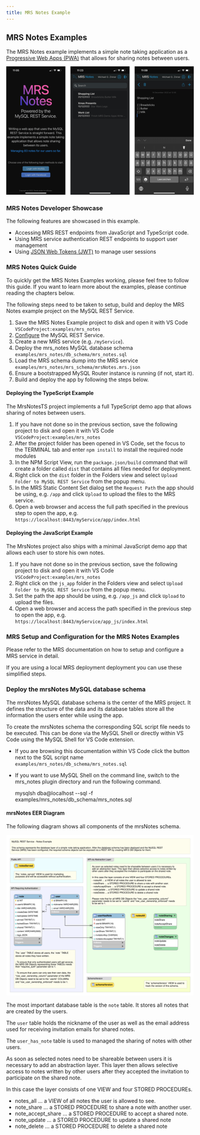 ```yaml
---
title: MRS Notes Example
---
```


<!-- Copyright (c) 2022, 2024, Oracle and/or its affiliates.

This program is free software; you can redistribute it and/or modify
it under the terms of the GNU General Public License, version 2.0,
as published by the Free Software Foundation.

This program is designed to work with certain software (including
but not limited to OpenSSL) that is licensed under separate terms, as
designated in a particular file or component or in included license
documentation.  The authors of MySQL hereby grant you an additional
permission to link the program and your derivative works with the
separately licensed software that they have either included with
the program or referenced in the documentation.

This program is distributed in the hope that it will be useful,  but
WITHOUT ANY WARRANTY; without even the implied warranty of
MERCHANTABILITY or FITNESS FOR A PARTICULAR PURPOSE.  See
the GNU General Public License, version 2.0, for more details.

You should have received a copy of the GNU General Public License
along with this program; if not, write to the Free Software Foundation, Inc.,
51 Franklin St, Fifth Floor, Boston, MA 02110-1301 USA -->

## MRS Notes Examples

The MRS Notes example implements a simple note taking application as a [Progressive Web Apps (PWA)](https://en.wikipedia.org/wiki/Progressive_web_app) that allows for sharing notes between users.

![mrsNotes App running on a Mobile](../../docs/images/mrs-notes-ss-phone.png "mrsNotes App running on a Mobile")

### MRS Notes Developer Showcase

The following features are showcased in this example.

- Accessing MRS REST endpoints from JavaScript and TypeScript code.
- Using MRS service authentication REST endpoints to support user management
- Using [JSON Web Tokens (JWT)](https://jwt.io/) to manage user sessions

### MRS Notes Quick Guide

To quickly get the MRS Notes Examples working, please feel free to follow this guide. If you want to learn more about the examples, please continue reading the chapters below.

The following steps need to be taken to setup, build and deploy the MRS Notes example project on the MySQL REST Service.

1. Save the MRS Notes Example project to disk and open it with VS Code `VSCodeProject:examples/mrs_notes`
2. [Configure](#configuring-mysql-rest-service) the MySQL REST Service.
3. Create a new MRS service (e.g. `/myService`).
4. Deploy the mrs_notes MySQL database schema `examples/mrs_notes/db_schema/mrs_notes.sql`
5. Load the MRS schema dump into the MRS service `examples/mrs_notes/mrs_schema/mrsNotes.mrs.json`
6. Ensure a bootstrapped MySQL Router instance is running (if not, start it).
7. Build and deploy the app by following the steps below.

#### Deploying the TypeScript Example

The MrsNotesTS project implements a full TypeScript demo app that allows sharing of notes between users.

1. If you have not done so in the previous section, save the following project to disk and open it with VS Code `VSCodeProject:examples/mrs_notes`
2. After the project folder has been opened in VS Code, set the focus to the TERMINAL tab and enter `npm install` to install the required node modules
3. In the NPM Script View, run the `package.json/build` command that will create a folder called `dist` that contains all files needed for deployment.
4. Right click on the `dist` folder in the Folders view and select `Upload Folder to MySQL REST Service` from the popup menu.
5. In the MRS Static Content Set dialog set the `Request Path` the app should be using, e.g. `/app` and click `Upload` to upload the files to the MRS service.
6. Open a web browser and access the full path specified in the previous step to open the app, e.g. `https://localhost:8443/myService/app/index.html`

#### Deploying the JavaScript Example

The MrsNotes project also ships with a minimal JavaScript demo app that allows each user to store his own notes.

1. If you have not done so in the previous section, save the following project to disk and open it with VS Code `VSCodeProject:examples/mrs_notes`
2. Right click on the `js_app` folder in the Folders view and select `Upload Folder to MySQL REST Service` from the popup menu.
3. Set the path the app should be using, e.g. `/app_js` and click `Upload` to upload the files.
4. Open a web browser and access the path specified in the previous step to open the app, e.g. `https://localhost:8443/myService/app_js/index.html`

### MRS Setup and Configuration for the MRS Notes Examples

Please refer to the MRS documentation on how to setup and configure a MRS service in detail.

If you are using a local MRS deployment deployment you can use these simplified steps.

### Deploy the mrsNotes MySQL database schema

The mrsNotes MySQL database schema is the center of the MRS project. It defines the structure of the data and its database tables store all the information the users enter while using the app.

To create the mrsNotes schema the corresponding SQL script file needs to be executed. This can be done via the MySQL Shell or directly within VS Code using the MySQL Shell for VS Code extension.

- If you are browsing this documentation within VS Code click the button next to the SQL script name `examples/mrs_notes/db_schema/mrs_notes.sql`
- If you want to use MySQL Shell on the command line, switch to the mrs_notes plugin directory and run the following command.

    mysqlsh dba@localhost --sql -f examples/mrs_notes/db_schema/mrs_notes.sql

#### mrsNotes EER Diagram

The following diagram shows all components of the mrsNotes schema.

![mrsNotes MySQL Database Schema](../../docs/images/examples-mrs_notes_schema.svg "mrsNotes MySQL Database Schema")

The most important database table is the `note` table. It stores all notes that are created by the users.

The `user` table holds the nickname of the user as well as the email address used for receiving invitation emails for shared notes.

The `user_has_note` table is used to managed the sharing of notes with other users.

As soon as selected notes need to be shareable between users it is necessary to add an
abstraction layer. This layer then allows selective access to notes written by other users
after they accepted the invitation to participate on the shared note.

In this case the layer consists of one VIEW and four STORED PROCEDUREs.

- notes_all … a VIEW of all notes the user is allowed to see.
- note_share … a STORED PROCEDURE to share a note with another user.
- note_accept_share … a STORED PROCEDURE to accept a shared note.
- note_update ... a STORED PROCEDURE to update a shared note
- note_delete ... a STORED PROCEDURE to delete a shared note
